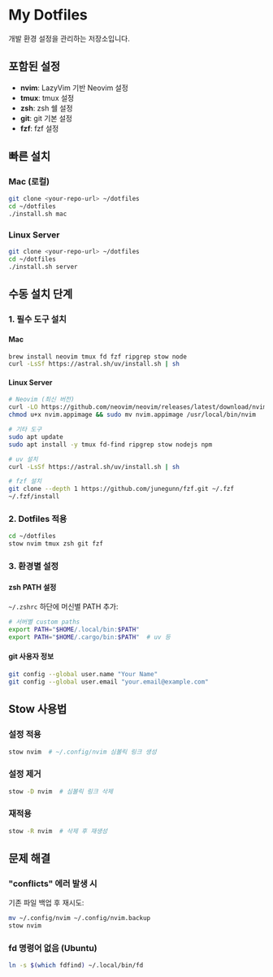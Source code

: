 # My Dotfiles

개발 환경 설정을 관리하는 저장소입니다.

## 포함된 설정

- **nvim**: LazyVim 기반 Neovim 설정
- **tmux**: tmux 설정
- **zsh**: zsh 쉘 설정
- **git**: git 기본 설정
- **fzf**: fzf 설정

## 빠른 설치

### Mac (로컬)
```bash
git clone <your-repo-url> ~/dotfiles
cd ~/dotfiles
./install.sh mac
```

### Linux Server
```bash
git clone <your-repo-url> ~/dotfiles
cd ~/dotfiles
./install.sh server
```

## 수동 설치 단계

### 1. 필수 도구 설치

#### Mac
```bash
brew install neovim tmux fd fzf ripgrep stow node
curl -LsSf https://astral.sh/uv/install.sh | sh
```

#### Linux Server
```bash
# Neovim (최신 버전)
curl -LO https://github.com/neovim/neovim/releases/latest/download/nvim.appimage
chmod u+x nvim.appimage && sudo mv nvim.appimage /usr/local/bin/nvim

# 기타 도구
sudo apt update
sudo apt install -y tmux fd-find ripgrep stow nodejs npm

# uv 설치
curl -LsSf https://astral.sh/uv/install.sh | sh

# fzf 설치
git clone --depth 1 https://github.com/junegunn/fzf.git ~/.fzf
~/.fzf/install
```

### 2. Dotfiles 적용

```bash
cd ~/dotfiles
stow nvim tmux zsh git fzf
```

### 3. 환경별 설정

#### zsh PATH 설정
`~/.zshrc` 하단에 머신별 PATH 추가:
```bash
# 서버별 custom paths
export PATH="$HOME/.local/bin:$PATH"
export PATH="$HOME/.cargo/bin:$PATH"  # uv 등
```

#### git 사용자 정보
```bash
git config --global user.name "Your Name"
git config --global user.email "your.email@example.com"
```

## Stow 사용법

### 설정 적용
```bash
stow nvim  # ~/.config/nvim 심볼릭 링크 생성
```

### 설정 제거
```bash
stow -D nvim  # 심볼릭 링크 삭제
```

### 재적용
```bash
stow -R nvim  # 삭제 후 재생성
```

## 문제 해결

### "conflicts" 에러 발생 시
기존 파일 백업 후 재시도:
```bash
mv ~/.config/nvim ~/.config/nvim.backup
stow nvim
```

### fd 명령어 없음 (Ubuntu)
```bash
ln -s $(which fdfind) ~/.local/bin/fd
```
